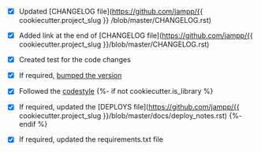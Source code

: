 * [x] Updated [CHANGELOG file](https://github.com/jampp/{{ cookiecutter.project_slug }} /blob/master/CHANGELOG.rst)
* [x] Added link at the end of [CHANGELOG file](https://github.com/jampp/{{ cookiecutter.project_slug }}/blob/master/CHANGELOG.rst)
* [x] Created test for the code changes
* [x] If required, [bumped the version](http://readthedocs.jampp.com/jampp-tech/contributing/version_bump.html)
* [x] Followed the [codestyle](http://readthedocs.jampp.com/jampp-tech/contributing/python_codestyle.html)
{%- if not cookiecutter.is_library %}
* [x] If required, updated the [DEPLOYS file](https://github.com/jampp/{{ cookiecutter.project_slug }}/blob/master/docs/deploy_notes.rst)
{%- endif %}
* [x] If required, updated the requirements.txt file

